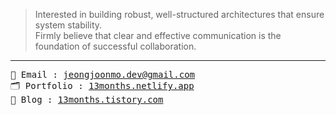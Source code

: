 > Interested in building robust, well-structured architectures
> that ensure system stability.  
> Firmly believe that clear and effective communication
> is the foundation of successful collaboration.

---

<span style="font-family: monospace;">
📧 Email     : <a href="mailto:jeongjoonmo.dev@gmail.com">jeongjoonmo.dev@gmail.com</a><br>
🗂️ Portfolio : <a href="https://13months.netlify.app">13months.netlify.app</a><br>
📝 Blog      : <a href="https://13months.tistory.com">13months.tistory.com</a>
</span>


